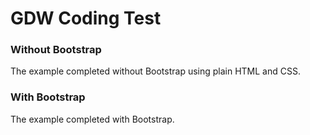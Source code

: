 # GDW Coding Test 

### Without Bootstrap  
The example completed without Bootstrap using plain HTML and CSS.  

### With Bootstrap  
The example completed with Bootstrap. 

